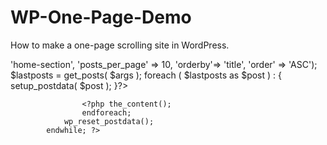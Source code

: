 # WP-One-Page-Demo
How to make a one-page scrolling site in WordPress.


<?php
			 while ( have_posts() ) : the_post(); 
				$args = array( 'category_name' => 'home-section', 'posts_per_page' => 10,  'orderby'=> 'title', 'order' => 'ASC');
				$lastposts = get_posts( $args );
					foreach ( $lastposts as $post ) : {
						setup_postdata( $post );
					}?>
					<?php the_content();
				 	endforeach; 
				wp_reset_postdata(); 
			endwhile; ?>
